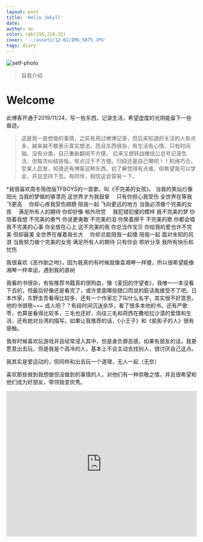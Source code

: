```yaml
---
layout: post
title: 'Hello Jekyll'
date: 
author: dc
color: rgb(255,210,32)
cover: '../assets/12.02/IMG_5875.JPG'
tags: diary
---
```


![self-photo](assets/12.02/IMG_5875.JPG)

> 自我介绍

# Welcome

此博客开通于2019/11/24，写一些东西，记录生活，希望虚度的光阴能留下一些痕迹。
>这是我一直想做的事情，之前有用过微博记录，但后来知道的关注的人有点多，越来越不敢表示真实想法，而且东西很杂，有生活有心情，只有时间轴，没有分类，自己重新翻阅不方便。 后来又想转战微信公总号记录生活，但每次纠结排版，有点过于不方便。归结还是自己懒吧！！机缘巧合，受某人启发，知道还有博客这种东西，初了解觉得有点难，但希望我可以学会，并且坚持下去。有同伴，相信这会容易一下。

*我很喜欢周冬雨改版TFBOYS的一首歌，叫《不完美的女孩》。
当我的笑灿烂像阳光 
当我的梦做的够漂亮 
这世界才为我鼓掌　
只有你担心我受伤 
全世界在等我飞更高　
你却心疼我受伤翅膀 
陪我一起 飞向更远的地方 
当我必须像个完美的女孩　
满足所有人的期待 
你却好像 格外欣赏　
我犯错犯傻的模样
我不完美的梦 你陪着我想 
不完美的勇气 你说更勇敢 
不完美的泪 你笑着擦干 
不完美的歌 你都会唱 
我不完美的心事 你全放在心上 
这不完美的我 你总当作宝贝 
你给我的爱也许不完美 但却最美
全世界在催着我长大　
你却总能陪我一起傻 
陪我一起 面对未知的风浪 
当我努力做个完美的女孩 
满足所有人的期待 
只有你会 聆听分享 
我所有快乐和忧伤　

我很喜欢《恶作剧之吻》，因为我真的有时候就像袁湘琴一样傻，所以很希望能像湘琴一样幸运，遇到我的直树

我看的书很杂，有些推荐书籍真的很狗血，像《麦田的守望者》，我唯一一本没看下去的，但最后好像还是看完了，或许里面哪些随口而说的脏话我接受不了吧。日本作家，东野圭吾看得比较多，还有一个作家忘了叫什么名字，其实很不好意思，他的书很嗯~~~ 成人吧？？有段时间沉迷余华，看了很多本他的书。还有严歌苓，也算是看得比较多，三毛也还好，向往三毛和荷西在撒哈拉沙漠的爱情和生活，还有她对台湾的描写。如果让我推荐的话，《小王子》和《偷影子的人》很有感触。

我有时候喜欢玩游戏并且经常浸入其中，但是身负罪恶感，如果有朋友的话，我更愿意出去玩，但是我是个高冷的人，基本上不会主动去找别人，很讨厌自己这点。

我其实是爱运动的，但同样和出去玩一个道理，无人一起（无奈）

喜欢那些做到我想做但没做到的事情的人，对他们有一种崇敬之情，并且很希望和他们成为好朋友，带领我变优秀。

<iframe type="text/html" width="100%" height="385" src="http://www.youtube.com/embed/gfmjMWjn-Xg" frameborder="0"></iframe>
